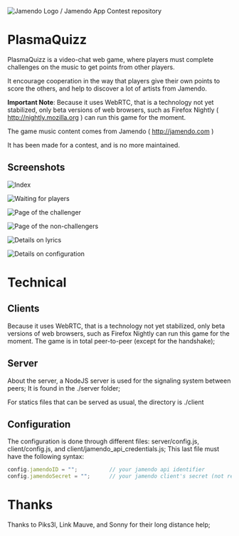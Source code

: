 ![Jamendo Logo / Jamendo App Contest repository](http://blog.jamendo.com.s3.amazonaws.com/wp-content/uploads/2012/04/jamendo_logo2.png "Jamendo App Contest 2013")

PlasmaQuizz
===========

PlasmaQuizz is a video-chat web game, where players must complete challenges on the music to get points from other players.

It encourage cooperation in the way that players give their own points to score the others, and help to discover a lot of artists from Jamendo.

**Important Note**: Because it uses WebRTC, that is a technology not yet stabilized, only beta versions of web browsers, such as Firefox Nightly ( http://nightly.mozilla.org ) can run this game for the moment.

The game music content comes from Jamendo ( http://jamendo.com )

It has been made for a contest, and is no more maintained.


Screenshots
-----------

![Index](https://raw.github.com/lordblackfox/jamendo-contest/master/screenshots/index.png)

![Waiting for players](https://raw.github.com/lordblackfox/jamendo-contest/master/screenshots/stage0.png)

![Page of the challenger](https://raw.github.com/lordblackfox/jamendo-contest/master/screenshots/stage1.png)

![Page of the non-challengers](https://raw.github.com/lordblackfox/jamendo-contest/master/screenshots/stage2.png)

![Details on lyrics](https://raw.github.com/lordblackfox/jamendo-contest/master/screenshots/lyrics.png)

![Details on configuration](https://raw.github.com/lordblackfox/jamendo-contest/master/screenshots/configuration.png)

Technical
=========

Clients
-------
Because it uses WebRTC, that is a technology not yet stabilized, only beta versions of web browsers, such as Firefox Nightly can run this game for the moment. The game is in total peer-to-peer (except for the handshake);

Server
------
About the server, a NodeJS server is used for the signaling system between peers; It is found in the ./server folder;

For statics files that can be served as usual, the directory is ./client

Configuration
-------------
The configuration is done through different files: server/config.js, client/config.js, and client/jamendo_api_credentials.js; This last file must have the following syntax:

```javascript
config.jamendoID = "";          // your jamendo api identifier
config.jamendoSecret = "";      // your jamendo client's secret (not really needed)
```

Thanks
======

Thanks to Piks3l, Link Mauve, and Sonny for their long distance help;

